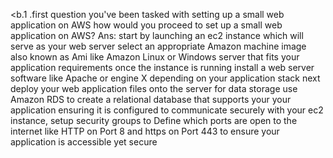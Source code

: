 <b.1 .first question you've been tasked with setting up a small web application on AWS how would you proceed to set up a small web application on AWS? </b>
 Ans: start by launching an ec2 instance which will serve as your web server select an appropriate Amazon machine image also known as Ami like Amazon Linux or Windows server that fits your application requirements
once the instance is running install a web server software like Apache or engine X depending on your application stack next deploy your web application files onto the server for data storage use Amazon RDS to create a relational database that supports your your application ensuring it is configured to communicate securely with your ec2 instance,
setup security groups to Define which ports are open to the internet like HTTP on Port 8 and https on Port 443 to ensure your application is accessible yet secure
          
          

